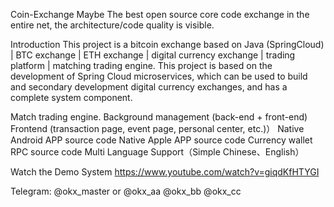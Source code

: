 Coin-Exchange
Maybe The best open source core code exchange in the entire net, the architecture/code quality is visible.


Introduction
This project is a bitcoin exchange based on Java (SpringCloud) | BTC exchange | ETH exchange | digital currency exchange | trading platform | matching trading engine. This project is based on the development of Spring Cloud microservices, which can be used to build and secondary development digital currency exchanges, and has a complete system component.

Match trading engine.
Background management (back-end + front-end)
Frontend (transaction page, event page, personal center, etc.)）
Native Android APP source code
Native Apple APP source code
Currency wallet RPC source code
Multi Language Support（Simple Chinese、English）

Watch the Demo System
https://www.youtube.com/watch?v=giqdKfHTYGI

Telegram: @okx_master 
or 
@okx_aa
@okx_bb
@okx_cc
